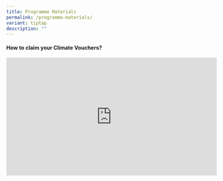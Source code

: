 ```yaml
---
title: Programme Materials
permalink: /programme-materials/
variant: tiptap
description: ""
---
```

<h4>How to claim your Climate Vouchers?</h4>
<div class="iframe-wrapper">
<iframe height="315" width="560" allowfullscreen="true" frameborder="0" src="https://www.youtube.com/embed/FDNgW3xt9_w?si=i6kUlAZNwL5h0yPk"></iframe>
</div>
<p></p>